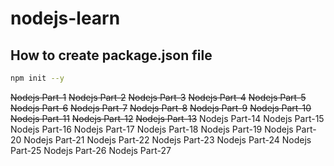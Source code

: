 # nodejs-learn
## How to create package.json file
```bash
npm init --y
```
~~Nodejs Part-1~~
~~Nodejs Part-2~~
~~Nodejs Part-3~~
~~Nodejs Part-4~~
~~Nodejs Part-5~~
~~Nodejs Part-6~~
~~Nodejs Part-7~~
~~Nodejs Part-8~~
~~Nodejs Part-9~~
~~Nodejs Part-10~~
~~Nodejs Part-11~~
~~Nodejs Part-12~~
~~Nodejs Part-13~~
Nodejs Part-14
Nodejs Part-15
Nodejs Part-16
Nodejs Part-17
Nodejs Part-18
Nodejs Part-19
Nodejs Part-20
Nodejs Part-21
Nodejs Part-22
Nodejs Part-23
Nodejs Part-24
Nodejs Part-25
Nodejs Part-26
Nodejs Part-27